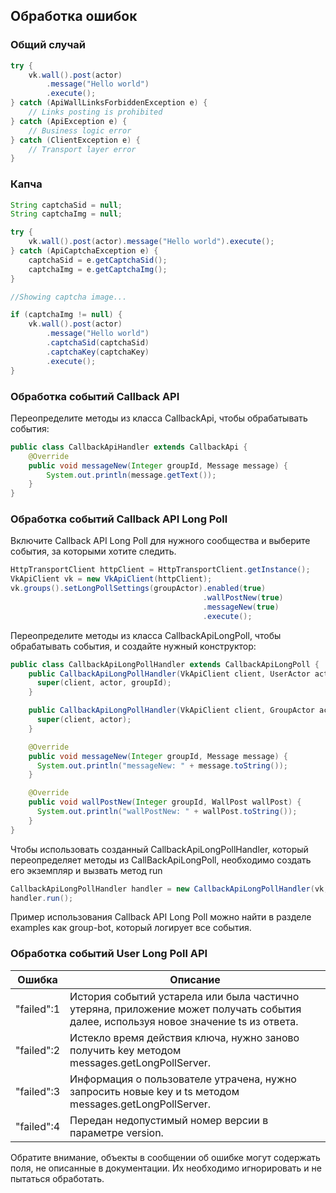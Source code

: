 ## Обработка ошибок
### Общий случай

```java
try {
    vk.wall().post(actor)
        .message("Hello world")
        .execute();
} catch (ApiWallLinksForbiddenException e) {
    // Links posting is prohibited
} catch (ApiException e) {
    // Business logic error
} catch (ClientException e) {
    // Transport layer error
}
```

### Капча
```java
String captchaSid = null;
String captchaImg = null;

try {
    vk.wall().post(actor).message("Hello world").execute();
} catch (ApiCaptchaException e) {
    captchaSid = e.getCaptchaSid();
    captchaImg = e.getCaptchaImg();
}

//Showing captcha image...

if (captchaImg != null) {
    vk.wall().post(actor)
        .message("Hello world")
        .captchaSid(captchaSid)
        .captchaKey(captchaKey)
        .execute();
}
```

### Обработка событий Callback API
Переопределите методы из класса CallbackApi, чтобы обрабатывать события:

```java
public class CallbackApiHandler extends CallbackApi {
    @Override
    public void messageNew(Integer groupId, Message message) {
        System.out.println(message.getText());
    }
}
```

### Обработка событий Callback API Long Poll
Включите Callback API Long Poll для нужного сообщества и выберите события, за которыми хотите следить.

```java
HttpTransportClient httpClient = HttpTransportClient.getInstance();
VkApiClient vk = new VkApiClient(httpClient);
vk.groups().setLongPollSettings(groupActor).enabled(true)
                                           .wallPostNew(true)
                                           .messageNew(true)
                                           .execute();
```

Переопределите методы из класса CallbackApiLongPoll, чтобы обрабатывать события, и создайте нужный конструктор:

```java
public class CallbackApiLongPollHandler extends CallbackApiLongPoll {
    public CallbackApiLongPollHandler(VkApiClient client, UserActor actor, Integer groupId) {
      super(client, actor, groupId);
    }

    public CallbackApiLongPollHandler(VkApiClient client, GroupActor actor) {
      super(client, actor);
    }

    @Override
    public void messageNew(Integer groupId, Message message) {
      System.out.println("messageNew: " + message.toString());
    }

    @Override
    public void wallPostNew(Integer groupId, WallPost wallPost) {
      System.out.println("wallPostNew: " + wallPost.toString());
    }
}
```

Чтобы использовать созданный CallbackApiLongPollHandler, который переопределяет методы из CallBackApiLongPoll, необходимо создать его экземпляр и вызвать метод run

```java
CallbackApiLongPollHandler handler = new CallbackApiLongPollHandler(vk, groupActor);
handler.run();
```

Пример использования Callback API Long Poll можно найти в разделе examples как group-bot, который логирует все события.

### Обработка событий User Long Poll API

| Ошибка     | Описание                                                                                                                            |
|------------|-------------------------------------------------------------------------------------------------------------------------------------|
| "failed":1 | История событий устарела или была частично утеряна, приложение может получать события далее, используя новое значение ts из ответа. |
| "failed":2 | Истекло время действия ключа, нужно заново получить key методом messages.getLongPollServer.                                         |
| "failed":3 | Информация о пользователе утрачена, нужно запросить новые key и ts методом messages.getLongPollServer.                              |
| "failed":4 | Передан недопустимый номер версии в параметре version.                                                                              |

Обратите внимание, объекты в сообщении об ошибке могут содержать поля, не описанные в документации. Их необходимо игнорировать и не пытаться обработать.
